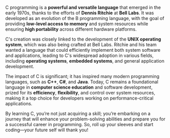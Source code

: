 C programming is a **powerful and versatile language** that emerged in the early 1970s, thanks to the efforts of **Dennis Ritchie** at **Bell Labs**. It was developed as an evolution of the B programming language, with the goal of providing **low-level access to memory** and system resources while ensuring **high portability** across different hardware platforms.

C's creation was closely linked to the development of the **UNIX operating system**, which was also being crafted at Bell Labs. Ritchie and his team wanted a language that could efficiently implement both system software and applications, leading to C's widespread adoption in various fields, including **operating systems**, **embedded systems**, and general application development.

The impact of C is significant; it has inspired many modern programming languages, such as **C++**, **C#**, and **Java**. Today, C remains a foundational language in **computer science education** and software development, prized for its **efficiency**, **flexibility**, and control over system resources, making it a top choice for developers working on performance-critical applications.

By learning C, you’re not just acquiring a skill; you’re embarking on a journey that will enhance your problem-solving abilities and prepare you for a successful career in programming. So, roll up your sleeves and start coding—your future self will thank you!
